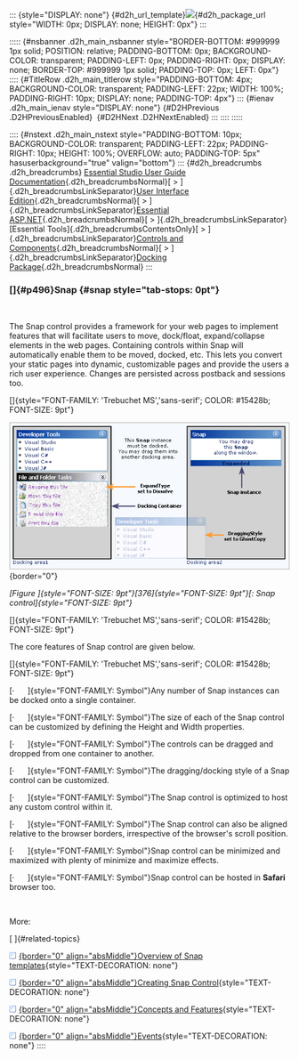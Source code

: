 ::: {style="DISPLAY: none"}
[](ms-xhelp:///?Id=d2h_url_template){#d2h_url_template}![](!package_url!){#d2h_package_url style="WIDTH: 0px; DISPLAY: none; HEIGHT: 0px"}
:::

::::: {#nsbanner .d2h_main_nsbanner style="BORDER-BOTTOM: #999999 1px solid; POSITION: relative; PADDING-BOTTOM: 0px; BACKGROUND-COLOR: transparent; PADDING-LEFT: 0px; PADDING-RIGHT: 0px; DISPLAY: none; BORDER-TOP: #999999 1px solid; PADDING-TOP: 0px; LEFT: 0px"}
:::: {#TitleRow .d2h_main_titlerow style="PADDING-BOTTOM: 4px; BACKGROUND-COLOR: transparent; PADDING-LEFT: 22px; WIDTH: 100%; PADDING-RIGHT: 10px; DISPLAY: none; PADDING-TOP: 4px"}
::: {#ienav .d2h_main_ienav style="DISPLAY: none"}
[](ms-xhelp:///?Id=234d5418-f218-4472-b37a-18a3036468ab){#D2HPrevious .D2HPreviousEnabled}  [](ms-xhelp:///?Id=b061da46-cc42-4e11-a484-68f2bb1d1ff9){#D2HNext .D2HNextEnabled}
:::
::::
:::::

:::: {#nstext .d2h_main_nstext style="PADDING-BOTTOM: 10px; BACKGROUND-COLOR: transparent; PADDING-LEFT: 22px; PADDING-RIGHT: 10px; HEIGHT: 100%; OVERFLOW: auto; PADDING-TOP: 5px" hasuserbackground="true" valign="bottom"}
::: {#d2h_breadcrumbs .d2h_breadcrumbs}
[Essential Studio User Guide Documentation](ms-xhelp:///?Id=12457748-09e3-4d74-a240-8e049cedf030){.d2h_breadcrumbsNormal}[ \> ]{.d2h_breadcrumbsLinkSeparator}[User Interface Edition](ms-xhelp:///?Id=c29296b7-531c-413b-a0ec-488ca1f7f669){.d2h_breadcrumbsNormal}[ \> ]{.d2h_breadcrumbsLinkSeparator}[Essential ASP.NET](ms-xhelp:///?Id=25c35330-c127-4dad-9a92-ed79dc7261a6){.d2h_breadcrumbsNormal}[ \> ]{.d2h_breadcrumbsLinkSeparator}[Essential Tools]{.d2h_breadcrumbsContentsOnly}[ \> ]{.d2h_breadcrumbsLinkSeparator}[Controls and Components](ms-xhelp:///?Id=99dc3762-3a6c-4306-b62b-5aa347ed3105){.d2h_breadcrumbsNormal}[ \> ]{.d2h_breadcrumbsLinkSeparator}[Docking Package](ms-xhelp:///?Id=234d5418-f218-4472-b37a-18a3036468ab){.d2h_breadcrumbsNormal}
:::

### []{#p496}Snap {#snap style="tab-stops: 0pt"}

 

The Snap control provides a framework for your web pages to implement features that will facilitate users to move, dock/float, expand/collapse elements in the web pages. Containing controls within Snap will automatically enable them to be moved, docked, etc. This lets you convert your static pages into dynamic, customizable pages and provide the users a rich user experience. Changes are persisted across postback and sessions too.

[]{style="FONT-FAMILY: 'Trebuchet MS','sans-serif'; COLOR: #15428b; FONT-SIZE: 9pt"} 

![](ImagesExt/image72_497.png){border="0"}

*[Figure ]{style="FONT-SIZE: 9pt"}[376]{style="FONT-SIZE: 9pt"}[: Snap control]{style="FONT-SIZE: 9pt"}*

[]{style="FONT-FAMILY: 'Trebuchet MS','sans-serif'; COLOR: #15428b; FONT-SIZE: 9pt"} 

The core features of Snap control are given below.

[]{style="FONT-FAMILY: 'Trebuchet MS','sans-serif'; COLOR: #15428b; FONT-SIZE: 9pt"} 

[·      ]{style="FONT-FAMILY: Symbol"}Any number of Snap instances can be docked onto a single container.

[·      ]{style="FONT-FAMILY: Symbol"}The size of each of the Snap control can be customized by defining the Height and Width properties.

[·      ]{style="FONT-FAMILY: Symbol"}The controls can be dragged and dropped from one container to another.

[·      ]{style="FONT-FAMILY: Symbol"}The dragging/docking style of a Snap control can be customized.

[·      ]{style="FONT-FAMILY: Symbol"}The Snap control is optimized to host any custom control within it.

[·      ]{style="FONT-FAMILY: Symbol"}The Snap control can also be aligned relative to the browser borders, irrespective of the browser\'s scroll position.

[·      ]{style="FONT-FAMILY: Symbol"}Snap control can be minimized and maximized with plenty of minimize and maximize effects.

[·      ]{style="FONT-FAMILY: Symbol"}Snap control can be hosted in **Safari** browser too.

 

More:

[ ]{#related-topics}

[![](button.gif){border="0" align="absMiddle"}Overview of Snap templates](ms-xhelp:///?Id=36afd1f9-8e6b-4bfc-b65f-c439aab7e0ca){style="TEXT-DECORATION: none"}

[![](button.gif){border="0" align="absMiddle"}Creating Snap Control](ms-xhelp:///?Id=8515867b-5982-4f3e-b461-856d3dd55191){style="TEXT-DECORATION: none"}

[![](button.gif){border="0" align="absMiddle"}Concepts and Features](ms-xhelp:///?Id=5af6b3ad-20e8-4d77-b302-d9b55e91deac){style="TEXT-DECORATION: none"}

[![](button.gif){border="0" align="absMiddle"}Events](ms-xhelp:///?Id=58525622-41ea-4411-81af-edda8e8060a7){style="TEXT-DECORATION: none"}
::::
